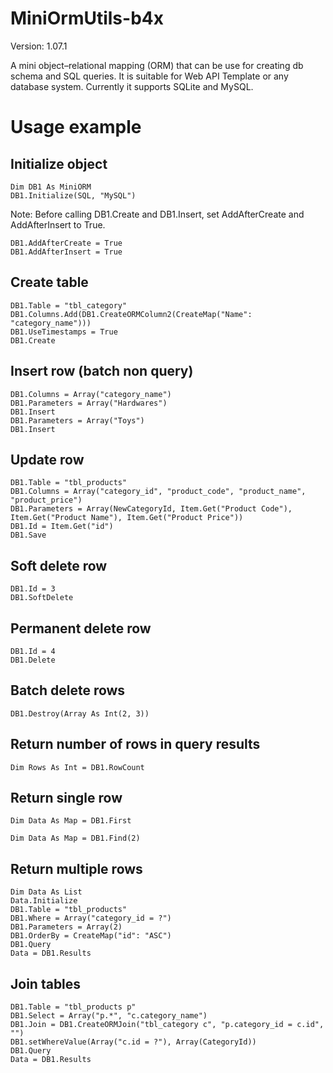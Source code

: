 # MiniOrmUtils-b4x
Version: 1.07.1

A mini object–relational mapping (ORM) that can be use for creating db schema and SQL queries.
It is suitable for Web API Template or any database system.
Currently it supports SQLite and MySQL.

# Usage example

## Initialize object
```
Dim DB1 As MiniORM
DB1.Initialize(SQL, "MySQL")
```

Note: Before calling DB1.Create and DB1.Insert, set AddAfterCreate and AddAfterInsert to True.
```
DB1.AddAfterCreate = True
DB1.AddAfterInsert = True
```

## Create table
```
DB1.Table = "tbl_category"
DB1.Columns.Add(DB1.CreateORMColumn2(CreateMap("Name": "category_name")))
DB1.UseTimestamps = True
DB1.Create
```

## Insert row (batch non query)
```
DB1.Columns = Array("category_name")
DB1.Parameters = Array("Hardwares")
DB1.Insert
DB1.Parameters = Array("Toys")
DB1.Insert
```

## Update row
```
DB1.Table = "tbl_products"
DB1.Columns = Array("category_id", "product_code", "product_name", "product_price")
DB1.Parameters = Array(NewCategoryId, Item.Get("Product Code"), Item.Get("Product Name"), Item.Get("Product Price"))
DB1.Id = Item.Get("id")
DB1.Save
```

## Soft delete row
```
DB1.Id = 3
DB1.SoftDelete
```

## Permanent delete row
```
DB1.Id = 4
DB1.Delete
```

## Batch delete rows
```
DB1.Destroy(Array As Int(2, 3))
```

## Return number of rows in query results
```
Dim Rows As Int = DB1.RowCount
```

## Return single row
```
Dim Data As Map = DB1.First
```
```
Dim Data As Map = DB1.Find(2)
```

## Return multiple rows
```
Dim Data As List
Data.Initialize
DB1.Table = "tbl_products"
DB1.Where = Array("category_id = ?")
DB1.Parameters = Array(2)
DB1.OrderBy = CreateMap("id": "ASC")
DB1.Query
Data = DB1.Results
```

## Join tables
```
DB1.Table = "tbl_products p"
DB1.Select = Array("p.*", "c.category_name")
DB1.Join = DB1.CreateORMJoin("tbl_category c", "p.category_id = c.id", "")
DB1.setWhereValue(Array("c.id = ?"), Array(CategoryId))
DB1.Query
Data = DB1.Results
```
